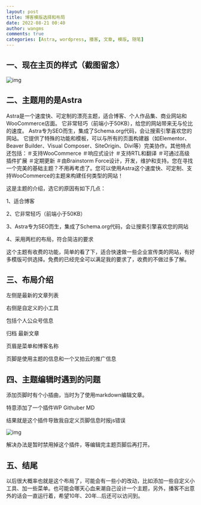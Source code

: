 ```yaml
---
layout: post
title: 博客模版选择和布局
date: 2022-08-21 00:40
author: wangms
comments: true
categories: [Astra, wordpress, 播客, 文章, 模版, 随笔]
---
```

<h2>一、现在主页的样式（截图留念）</h2>
<p><img src="https://img.wangms.com/blog/1660752781745-bbb1b601-bd94-4d4c-82b7-704aa168eaf6.png" alt="img" /></p>
<h2>二、主题用的是Astra</h2>
<p>Astra是一个速度快、可定制的漂亮主题，适合博客、个人作品集、商业网站和WooCommerce店面。 它非常轻巧（前端小于50KB），给您的网站带来无与伦比的速度。 Astra专为SEO而生，集成了Schema.org代码，会让搜索引擎喜欢您的网站。 它提供了特殊的功能和模板，可以与所有的页面构建器（如Elementor、Beaver Builder、Visual Composer、SiteOrigin、Divi等）完美协作。其他特点还包括：＃支持WooCommerce ＃响应式设计 ＃支持RTL和翻译 ＃可通过高级插件扩展 ＃定期更新 ＃由Brainstorm Force设计，开发，维护和支持。您在寻找一个完美的基础主题？不用再考虑了。您可以使用Astra这个速度快、可定制、支持WooCommerce的主题来构建任何类型的网站！</p>
<p>这是主题的介绍，选它的原因有如下几点：</p>
<p>1、适合博客</p>
<p>2、它非常轻巧（前端小于50KB）</p>
<p>3、Astra专为SEO而生，集成了Schema.org代码，会让搜索引擎喜欢您的网站</p>
<p>4、采用两栏的布局，符合简洁的要求</p>
<p>这个主题有收费的功能，简单的看了下，适合快速做一些企业宣传类的网站，有好多模版可供选择。免费的已经完全可以满足我的要求了，收费的不做过多了解。</p>
<h2>三、布局介绍</h2>
<p>左侧是最新的文章列表</p>
<p>右侧是自定义的小工具</p>
<p>包括个人公众号信息</p>
<p>归档   最新文章</p>
<p>页眉是菜单和博客名称</p>
<p>页脚是使用主题的信息和一个又拍云的推广信息</p>
<h2>四、主题编辑时遇到的问题</h2>
<p>添加页脚时有个小插曲，当时为了使用markdown编辑文章。</p>
<p>特意添加了一个插件WP Githuber MD</p>
<p>结果就是这个插件导致我自定义页脚信息时报js错误</p>
<p><img src="https://img.wangms.com/blog/1660146970782-ec86d18e-adb1-4e8a-841a-fd4bc1bfab3b.png" alt="img" /></p>
<p>解决办法是暂时禁用掉这个插件，等编辑完主题页脚后再打开。</p>
<h2>五、结尾</h2>
<p>以后很大概率也就是这个布局了，可能会有一些小的改动，比如添加一些自定义小工具、加一些菜单。也可能会哪天心血来潮自己设计一个主题，另外，播客不出意外的话会一直运行着，希望10年、20年...后还可以访问到。</p>
